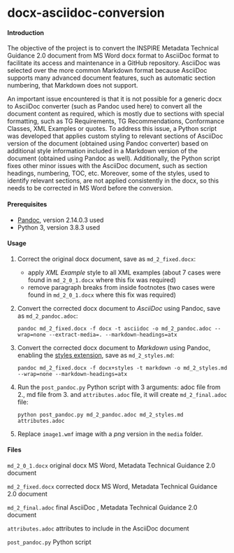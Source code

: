 # docx-asciidoc-conversion

#### Introduction

The objective of the project is to convert the INSPIRE Metadata Technical Guidance 2.0 document from MS Word docx format to AsciiDoc format to facilitate its access and maintenance in a GitHub repository. AsciiDoc was selected over the more common Markdown format because AsciiDoc supports many advanced document features, such as automatic section numbering, that Markdown does not support. 

An important issue encountered is that it is not possible for a generic docx to AsciiDoc converter (such as Pandoc used here) to convert all the document content as required, which is mostly due to sections with special formatting, such as TG Requirements, TG Recommendations, Conformance Classes, XML Examples or quotes. To address this issue, a Python script was developed that applies custom styling to relevant sections of AsciiDoc version of the document (obtained using Pandoc converter) based on additional style information included in a Markdown version of the document (obtained using Pandoc as well). Additionally, the Python script fixes other minor issues with the AsciiDoc document, such as section headings, numbering, TOC, etc. Moreover, some of the styles, used to identify relevant sections, are not applied consistently in the docx, so this needs to be corrected in MS Word before the conversion.  

#### Prerequisites

- [Pandoc](https://pandoc.org/), version 2.14.0.3 used
- Python 3, version 3.8.3 used

#### Usage

1. Correct the original docx document, save as `md_2_fixed.docx`:
   - apply *XML Example* style to all XML examples (about 7 cases were found in `md_2_0_1.docx` where this fix was required)
   - remove paragraph breaks from inside footnotes (two cases were found in `md_2_0_1.docx` where this fix was required)

2. Convert the corrected docx document to *AsciiDoc* using Pandoc, save as `md_2_pandoc.adoc`:
    ```shell
    pandoc md_2_fixed.docx -f docx -t asciidoc -o md_2_pandoc.adoc --wrap=none --extract-media=. --markdown-headings=atx
    ```
    
1. Convert the corrected docx document to *Markdown* using Pandoc, enabling the [styles extension](https://pandoc.org/MANUAL.html#ext-styles), save as `md_2_styles.md`:
    ```shell
    pandoc md_2_fixed.docx -f docx+styles -t markdown -o md_2_styles.md --wrap=none --markdown-headings=atx
    ```
    
4. Run the `post_pandoc.py` Python script with 3 arguments: adoc file from 2., md file from 3. and `attributes.adoc` file, it will create `md_2_final.adoc` file:
    ```shell
    python post_pandoc.py md_2_pandoc.adoc md_2_styles.md attributes.adoc
    ```
1. Replace `image1.wmf` image with a *png* version in the `media` folder.

#### Files

`md_2_0_1.docx` original docx MS Word, Metadata Technical Guidance 2.0 document

`md_2_fixed.docx` corrected docx MS Word, Metadata Technical Guidance 2.0 document

`md_2_final.adoc` final AsciiDoc , Metadata Technical Guidance 2.0 document

`attributes.adoc` attributes to include in the AsciiDoc document

`post_pandoc.py` Python script

